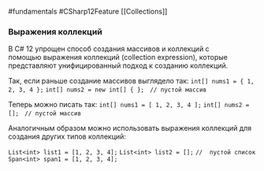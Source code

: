 #fundamentals #CSharp12Feature
[[Collections]]

### Выражения коллекций

В C# 12 упрощен способ создания массивов и коллекций с помощью выражения коллекций (collection expression), которые представляют унифицированный подход к созданию коллекций. 

Так, если раньше создание массивов выглядело так:
`int[] nums1 = { 1, 2, 3, 4 };`
`int[] nums2 = new int[] { };`   `// пустой массив`

Теперь можно писать так:
`int[] nums1 = [ 1, 2, 3, 4 ];`
`int[] nums2 = [];`   `// пустой массив`

Аналогичным образом можно использовать выражения коллекций для создания других типов коллекций:

`List<int> list1 = [1, 2, 3, 4];`
`List<int> list2 = [];` `//  пустой список`
`Span<int> span1 = [1, 2, 3, 4];`
